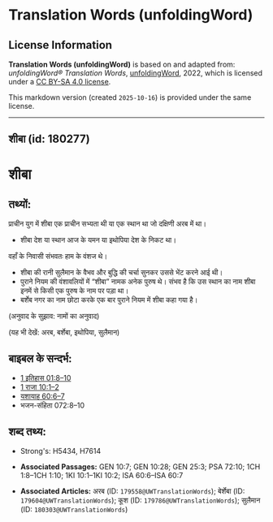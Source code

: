 # Translation Words (unfoldingWord)

## License Information

**Translation Words (unfoldingWord)** is based on and adapted from: _unfoldingWord® Translation Words_, [unfoldingWord](https://unfoldingword.org/utw), 2022, which is licensed under a [CC BY-SA 4.0 license](https://creativecommons.org/licenses/by-sa/4.0/legalcode.en).

This markdown version (created `2025-10-16`) is provided under the same license.



--------------------------------

## शीबा (id: 180277)

शीबा
====

तथ्यों:
-------

प्राचीन युग में शीबा एक प्राचीन सभ्यता थी या एक स्थान था जो दक्षिणी अरब में था।

* शीबा देश या स्थान आज के यमन या इथोपिया देश के निकट था।

वहाँ के निवासी संभवतः हाम के वंशज थे।

* शीबा की रानी सुलैमान के वैभव और बुद्धि की चर्चा सुनकर उससे भेंट करने आई थी।
* पुराने नियम की वंशावलियों में “शीबा” नामक अनेक पुरुष थे। संभव है कि उस स्थान का नाम शीबा इनमें से किसी एक पुरुष के नाम पर पड़ा था।
* बर्शेब नगर का नाम छोटा करके एक बार पुराने नियम में शीबा कहा गया है।

(अनुवाद के सुझाव: नामों का अनुवाद)

(यह भी देखें: अरब, बर्शेबा, इथोपिया, सुलैमान)

बाइबल के सन्दर्भ:
-----------------

* [1 इतिहास 01:8–10](https://ref.ly/1Chr0:0)
* [1 राजा 10:1–2](https://ref.ly/1Kgs0:0)
* [यशायाह 60:6–7](https://ref.ly/Isa60:6-Isa60:7)
* भजन\-संहिता 072:8–10

शब्द तथ्य:
----------

* Strong's: H5434, H7614

* **Associated Passages:** GEN 10:7; GEN 10:28; GEN 25:3; PSA 72:10; 1CH 1:8–1CH 1:10; 1KI 10:1–1KI 10:2; ISA 60:6–ISA 60:7
* **Associated Articles:** अरब (ID: `179558@UWTranslationWords`); बेर्शेबा (ID: `179604@UWTranslationWords`); कूश (ID: `179786@UWTranslationWords`); सुलैमान (ID: `180303@UWTranslationWords`)

